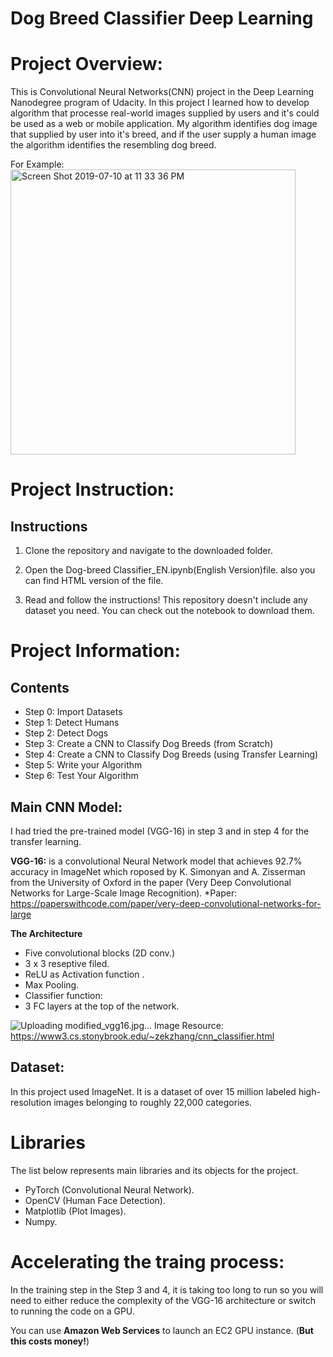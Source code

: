 # Dog Breed Classifier Deep Learning

# Project Overview:
This is Convolutional Neural Networks(CNN) project in the Deep Learning Nanodegree program of Udacity. In this project I learned how to develop algorithm that processe real-world images supplied by users and it's could be used as a web or mobile application. My algorithm identifies dog image that supplied by user into it's breed, and if the user supply a human image the algorithm identifies the resembling dog breed. 

For Example:
<img width="456" alt="Screen Shot 2019-07-10 at 11 33 36 PM" src="https://user-images.githubusercontent.com/46428156/61003051-a82f2180-a36b-11e9-8c4c-dc752e37c5c7.png">


# Project Instruction:
## Instructions
1. Clone the repository and navigate to the downloaded folder.

2. Open the Dog-breed Classifier_EN.ipynb(English Version)file. also you can find HTML version of the file.

3. Read and follow the instructions! This repository doesn't include any dataset you need. You can check out the notebook to download them.


# Project Information:
## Contents

- Step 0: Import Datasets 
- Step 1: Detect Humans 
- Step 2: Detect Dogs 
- Step 3: Create a CNN to Classify Dog Breeds (from Scratch) 
- Step 4: Create a CNN to Classify Dog Breeds (using Transfer Learning) 
- Step 5: Write your Algorithm 
- Step 6: Test Your Algorithm

## Main CNN Model:
I had tried the pre-trained model (VGG-16) in step 3 and in step 4 for the transfer learning.

**VGG-16:**
is a convolutional Neural Network model that achieves 92.7% accuracy in ImageNet which roposed by K. Simonyan and A. Zisserman from the University of Oxford in the paper (Very Deep Convolutional Networks for Large-Scale Image Recognition).
*Paper: https://paperswithcode.com/paper/very-deep-convolutional-networks-for-large

**The Architecture**
- Five convolutional blocks (2D conv.)
- 3 x 3 reseptive filed.
- ReLU as Activation function .
- Max Pooling.
- Classifier function:
- 3 FC layers at the top of the network.

![Uploading modified_vgg16.jpg…]()
Image Resource: https://www3.cs.stonybrook.edu/~zekzhang/cnn_classifier.html

## Dataset:
In this project used ImageNet. It is a dataset of over 15 million labeled high-resolution images belonging to roughly 22,000 categories.

# Libraries 

The list below represents main libraries and its objects for the project.

- PyTorch (Convolutional Neural Network).
- OpenCV (Human Face Detection).
- Matplotlib (Plot Images).
- Numpy. 


# Accelerating the traing process:
In the training step in the Step 3 and 4, it is taking too long to run so you will need to either reduce the complexity of the VGG-16 architecture or switch to running the code on a GPU.

You can use **Amazon Web Services** to launch an EC2 GPU instance. (**But this costs money!**)

